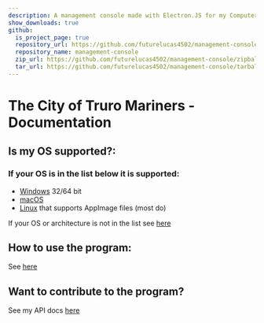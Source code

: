 ```yaml
---
description: A management console made with Electron.JS for my Computer Science A-Level
show_downloads: true
github:
  is_project_page: true
  repository_url: https://github.com/futurelucas4502/management-console
  repository_name: management-console
  zip_url: https://github.com/futurelucas4502/management-console/zipball/master
  tar_url: https://github.com/futurelucas4502/management-console/tarball/master
---
```


# The City of Truro Mariners - Documentation

## Is my OS supported?:

### If your OS is in the list below it is supported:

* [Windows](./windows "Windows Docs") 32/64 bit
* [macOS](./macos "macOS Docs")
* [Linux](./linux "Linux Docs") that supports AppImage files (most do)

If your OS or architecture is not in the list see [here](./unsupported "Unsupported OS")

## How to use the program:

See [here](./how-to-use)

## Want to contribute to the program?

See my API docs [here](./api-docs)